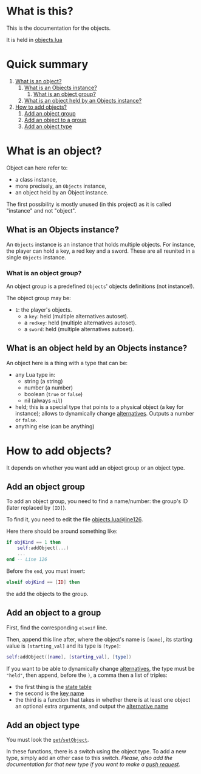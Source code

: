 # What is this?
This is the documentation for the objects.

It is held in [objects.lua](/objects.lua)

# Quick summary
1. [What is an object?](#what-is-an-object)
   1. [What is an Objects instance?](#what-is-an-objects-instance)
      1. [What is an object group?](#what-is-an-object-group)
   2. [What is an object held by an Objects instance?](#what-is-an-object-held-by-an-objects-instance)
2. [How to add objects?](#how-to-add-objects)
   1. [Add an object group](#add-an-object-group)
   2. [Add an object to a group](#add-an-object-to-a-group)
   3. [Add an object type](#add-an-object-type)

# What is an object?
Object can here refer to:
- a class instance,
- more precisely, an `Objects` instance,
- an object held by an Object instance.

The first possibility is mostly unused \(in this project) as it is called "instance" and not "object".

## What is an Objects instance?
An `Objects` instance is an instance that holds multiple objects. For instance, the player can hold a key, a red key and a sword. These are all reunited in a single `Objects` instance.

### What is an object group?
An object group is a predefined `Objects`' objects definitions \(not instance!).

The object group may be:
- `1`: the player's objects.
  - a `key`: held \(multiple alternatives autoset).
  - a `redkey`: held \(multiple alternatives autoset).
  - a `sword`: held \(multiple alternatives autoset).

## What is an object held by an Objects instance?
An object here is a thing with a type that can be:
- any Lua type in:
  - string \(a string)
  - number \(a number)
  - boolean \(`true` or `false`)
  - nil \(always `nil`)
- held; this is a special type that points to a physical object \(a key for instance); allows to dynamically change [alternatives](lang.md#what-are-alternatives). Outputs a number or `false`.
- anything else \(can be anything)

# How to add objects?
It depends on whether you want add an object group or an object type.

## Add an object group
To add an object group, you need to find a name/number: the group's ID (later replaced by `[ID]`).

To find it, you need to edit the file [objects.lua@line126](/objects.lua#L126).

Here there should be around something like:
```lua
if objKind == 1 then
	self:addObject(...)
	...
end -- Line 126
```
Before the `end`, you must insert:
```lua
elseif objKind == [ID] then
```
the add the objects to the group.

## Add an object to a group
First, find the corresponding `elseif` line.

Then, append this line after, where the object's name is `[name]`, its starting value is `[starting_val]` and its type is `[type]`:
```lua
self:addObject([name], [starting_val], [type])
```
If you want to be able to dynamically change [alternatives](lang.md#what-are-alternatives), the type must be `"held"`, then append, before the `)`, a comma then a list of triples:
- the first thing is the [state table](lang.md#what-is-a-translation)
- the second is the [key name](lang.md#what-is-a-translation)
- the third is a function that takes in whether there is at least one object an optional extra arguments, and output the [alternative name](lang.md#what-is-a-translation)

## Add an object type
You must look the [`get`/`setObject`](objects.lua#L12).

In these functions, there is a switch using the object type.
To add a new type, simply add an other case to this switch.
_Please, also add the documentation for that new type if you want to make a [push request](CONTRIBUTING.md#submit-a-contribution)._

